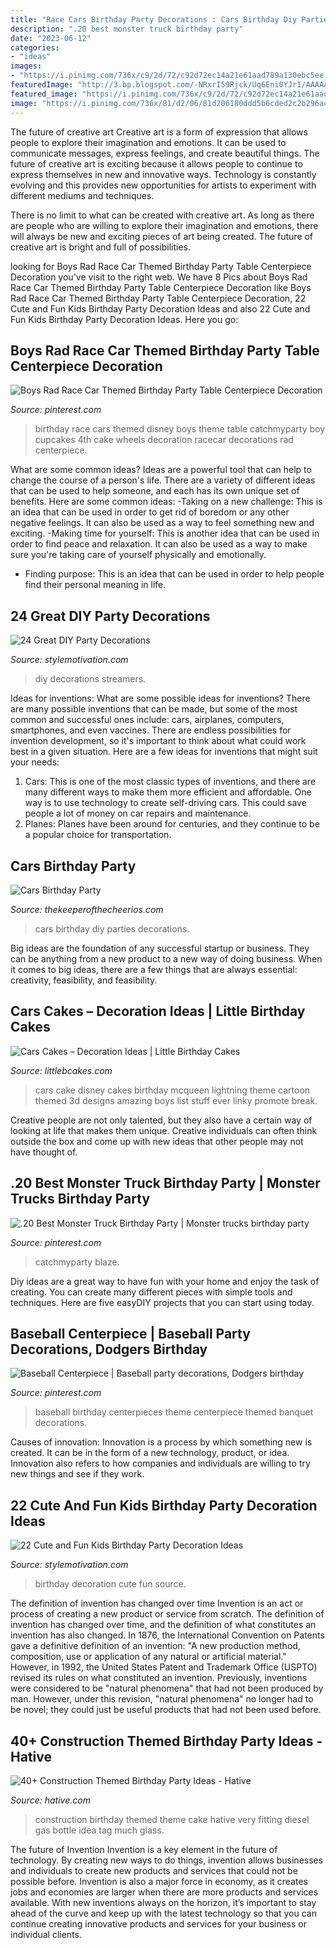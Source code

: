 ```yaml
---
title: "Race Cars Birthday Party Decorations : Cars Birthday Diy Parties Decorations"
description: ".20 best monster truck birthday party"
date: "2023-06-12"
categories:
- "ideas"
images:
- "https://i.pinimg.com/736x/c9/2d/72/c92d72ec14a21e61aad789a130ebc5ee.jpg"
featuredImage: "http://3.bp.blogspot.com/-NRxrI59Rjck/Uq6Eni0YJrI/AAAAAAAABe0/s3o0cJffUzo/s1600/8.jpg"
featured_image: "https://i.pinimg.com/736x/c9/2d/72/c92d72ec14a21e61aad789a130ebc5ee.jpg"
image: "https://i.pinimg.com/736x/81/d2/06/81d206180ddd5b6cded2c2b296a4ad25.jpg"
---
```



The future of creative art
Creative art is a form of expression that allows people to explore their imagination and emotions. It can be used to communicate messages, express feelings, and create beautiful things.
The future of creative art is exciting because it allows people to continue to express themselves in new and innovative ways. Technology is constantly evolving and this provides new opportunities for artists to experiment with different mediums and techniques.

There is no limit to what can be created with creative art. As long as there are people who are willing to explore their imagination and emotions, there will always be new and exciting pieces of art being created. The future of creative art is bright and full of possibilities.

	

		
looking for Boys Rad Race Car Themed Birthday Party Table Centerpiece Decoration you've visit to the right web. We have 8 Pics about Boys Rad Race Car Themed Birthday Party Table Centerpiece Decoration like Boys Rad Race Car Themed Birthday Party Table Centerpiece Decoration, 22 Cute and Fun Kids Birthday Party Decoration Ideas and also 22 Cute and Fun Kids Birthday Party Decoration Ideas. Here you go:
		
    
## Boys Rad Race Car Themed Birthday Party Table Centerpiece Decoration

<img loading=lazy src="https://i.pinimg.com/736x/15/90/bb/1590bbe56cc1381f97a62efbc6ad1f44.jpg" onerror="this.onerror=null;this.src='https://tse3.mm.bing.net/th?id=OIP.M64tFMvj40NTYT0N5yyZLwHaLG&amp;pid=15.1';" alt="Boys Rad Race Car Themed Birthday Party Table Centerpiece Decoration">

_Source: pinterest.com_

>birthday race cars themed disney boys theme table catchmyparty boy cupcakes 4th cake wheels decoration racecar decorations rad centerpiece. 

	

What are some common ideas?
Ideas are a powerful tool that can help to change the course of a person's life. There are a variety of different ideas that can be used to help someone, and each has its own unique set of benefits. Here are some common ideas: 
-Taking on a new challenge: This is an idea that can be used in order to get rid of boredom or any other negative feelings. It can also be used as a way to feel something new and exciting. 
-Making time for yourself: This is another idea that can be used in order to find peace and relaxation. It can also be used as a way to make sure you're taking care of yourself physically and emotionally. 
- Finding purpose: This is an idea that can be used in order to help people find their personal meaning in life.

    
## 24 Great DIY Party Decorations

<img loading=lazy src="https://www.stylemotivation.com/wp-content/uploads/2013/08/25-Great-DIY-Party-Decorations-6.jpg" onerror="this.onerror=null;this.src='https://tse1.mm.bing.net/th?id=OIP.WOV6UmUpDxayQtKGRg1UxQHaQp&amp;pid=15.1';" alt="24 Great DIY Party Decorations">

_Source: stylemotivation.com_

>diy decorations streamers. 

	

Ideas for inventions: What are some possible ideas for inventions?
There are many possible inventions that can be made, but some of the most common and successful ones include: cars, airplanes, computers, smartphones, and even vaccines. There are endless possibilities for invention development, so it's important to think about what could work best in a given situation. Here are a few ideas for inventions that might suit your needs: 
1. Cars: This is one of the most classic types of inventions, and there are many different ways to make them more efficient and affordable. One way is to use technology to create self-driving cars. This could save people a lot of money on car repairs and maintenance. 
2. Planes: Planes have been around for centuries, and they continue to be a popular choice for transportation.

    
## Cars Birthday Party

<img loading=lazy src="http://3.bp.blogspot.com/-NRxrI59Rjck/Uq6Eni0YJrI/AAAAAAAABe0/s3o0cJffUzo/s1600/8.jpg" onerror="this.onerror=null;this.src='https://tse4.mm.bing.net/th?id=OIP.XLb7dTOLzV03h7tKJnkQRQHaFC&amp;pid=15.1';" alt="Cars Birthday Party">

_Source: thekeeperofthecheerios.com_

>cars birthday diy parties decorations. 

	

Big ideas are the foundation of any successful startup or business. They can be anything from a new product to a new way of doing business. When it comes to big ideas, there are a few things that are always essential: creativity, feasibility, and feasibility.

    
## Cars Cakes – Decoration Ideas | Little Birthday Cakes

<img loading=lazy src="http://www.littlebcakes.com/wp-content/uploads/2014/01/Disney-Cars-Cake.jpg" onerror="this.onerror=null;this.src='https://tse4.mm.bing.net/th?id=OIP.VC0GzYxBByzPOvy1mHGI3QHaE8&amp;pid=15.1';" alt="Cars Cakes – Decoration Ideas | Little Birthday Cakes">

_Source: littlebcakes.com_

>cars cake disney cakes birthday mcqueen lightning theme cartoon themed 3d designs amazing boys list stuff ever linky promote break. 

	

Creative people are not only talented, but they also have a certain way of looking at life that makes them unique. Creative individuals can often think outside the box and come up with new ideas that other people may not have thought of.

    
## .20 Best Monster Truck Birthday Party | Monster Trucks Birthday Party

<img loading=lazy src="https://i.pinimg.com/736x/81/d2/06/81d206180ddd5b6cded2c2b296a4ad25.jpg" onerror="this.onerror=null;this.src='https://tse2.mm.bing.net/th?id=OIP._Li1PmQou9DDgiNwKhwNPgHaLG&amp;pid=15.1';" alt=".20 Best Monster Truck Birthday Party | Monster trucks birthday party">

_Source: pinterest.com_

>catchmyparty blaze. 

	

Diy ideas are a great way to have fun with your home and enjoy the task of creating. You can create many different pieces with simple tools and techniques. Here are five easyDIY projects that you can start using today.

    
## Baseball Centerpiece | Baseball Party Decorations, Dodgers Birthday

<img loading=lazy src="https://i.pinimg.com/736x/c9/2d/72/c92d72ec14a21e61aad789a130ebc5ee.jpg" onerror="this.onerror=null;this.src='https://tse3.mm.bing.net/th?id=OIP.yJndpdyPbBD_XNyH8VX9gQHaLF&amp;pid=15.1';" alt="Baseball Centerpiece | Baseball party decorations, Dodgers birthday">

_Source: pinterest.com_

>baseball birthday centerpieces theme centerpiece themed banquet decorations. 

	

Causes of innovation:
Innovation is a process by which something new is created. It can be in the form of a new technology, product, or idea. Innovation also refers to how companies and individuals are willing to try new things and see if they work.

    
## 22 Cute And Fun Kids Birthday Party Decoration Ideas

<img loading=lazy src="https://www.stylemotivation.com/wp-content/uploads/2013/09/23-Cute-and-Fun-Kids-Birthday-Party-Decoration-Ideas-5.jpg" onerror="this.onerror=null;this.src='https://tse2.mm.bing.net/th?id=OIP.paDtjqoGf-PUSXTRFSHDWAHaJM&amp;pid=15.1';" alt="22 Cute and Fun Kids Birthday Party Decoration Ideas">

_Source: stylemotivation.com_

>birthday decoration cute fun source. 

	

The definition of invention has changed over time
Invention is an act or process of creating a new product or service from scratch. The definition of invention has changed over time, and the definition of what constitutes an invention has also changed.  In 1876, the International Convention on Patents gave a definitive definition of an invention: "A new production method, composition, use or application of any natural or artificial material." 
However, in 1992, the United States Patent and Trademark Office (USPTO) revised its rules on what constituted an invention. Previously, inventions were considered to be "natural phenomena" that had not been produced by man. However, under this revision, "natural phenomena" no longer had to be novel; they could just be useful products that had not been used before.

    
## 40+ Construction Themed Birthday Party Ideas - Hative

<img loading=lazy src="https://hative.com/wp-content/uploads/2015/06/construction-birthday-party/25-construction-themed-birthday-party.jpg" onerror="this.onerror=null;this.src='https://tse4.mm.bing.net/th?id=OIP.ZWGq3KMhBdCd8lyDxY-5BwHaLH&amp;pid=15.1';" alt="40+ Construction Themed Birthday Party Ideas - Hative">

_Source: hative.com_

>construction birthday themed theme cake hative very fitting diesel gas bottle idea tag much glass. 

	

The future of Invention
Invention is a key element in the future of technology. By creating new ways to do things, invention allows businesses and individuals to create new products and services that could not be possible before. Invention is also a major force in economy, as it creates jobs and economies are larger when there are more products and services available. With new inventions always on the horizon, it’s important to stay ahead of the curve and keep up with the latest technology so that you can continue creating innovative products and services for your business or individual clients.

